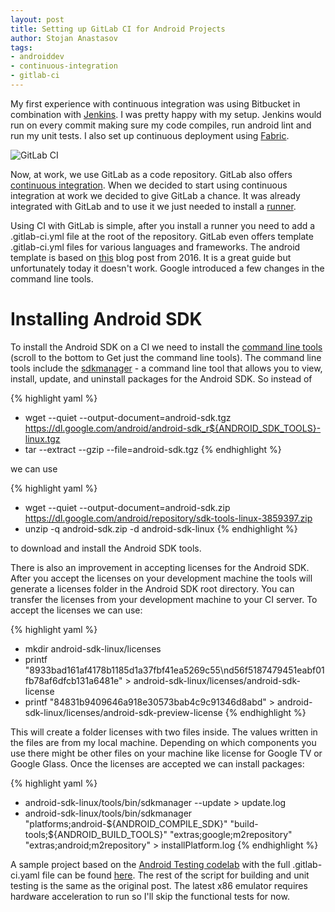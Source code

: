 ```yaml
---
layout: post
title: Setting up GitLab CI for Android Projects
author: Stojan Anastasov
tags:
- androiddev
- continuous-integration
- gitlab-ci
---
```


My first experience with continuous integration was using Bitbucket in combination with [Jenkins][jenkins-ci]. I was pretty happy with my setup. Jenkins would run on every commit making sure my code compiles, run android lint and run my unit tests. I also set up continuous deployment using [Fabric][fabric].

![GitLab CI](https://docs.gitlab.com/ee/ci/img/cicd_pipeline_infograph.png "CI/CD pipeline")

Now, at work, we use GitLab as a code repository. GitLab also offers [continuous integration][gitlab-ci]. When we decided to start using continuous integration at work we decided to give GitLab a chance. It was already integrated with GitLab and to use it we just needed to install a [runner][runner].

Using CI with GitLab is simple, after you install a runner you need to add a .gitlab-ci.yml file at the root of the repository. GitLab even offers template .gitlab-ci.yml files for various languages and frameworks. The android template is based on [this][gitlab-android] blog post from 2016. It is a great guide but unfortunately today it doesn't work. Google introduced a few changes in the command line tools.

# Installing Android SDK

To install the Android SDK on a CI we need to install the [command line tools][cmd-tools] (scroll to the bottom to Get just the command line tools). The command line tools include the [sdkmanager][sdkmanager] - a command line tool that allows you to view, install, update, and uninstall packages for the Android SDK. So instead of

{% highlight yaml %}
  - wget --quiet --output-document=android-sdk.tgz https://dl.google.com/android/android-sdk_r${ANDROID_SDK_TOOLS}-linux.tgz
  - tar --extract --gzip --file=android-sdk.tgz
{% endhighlight %}

we can use

{% highlight yaml %}
  - wget --quiet --output-document=android-sdk.zip https://dl.google.com/android/repository/sdk-tools-linux-3859397.zip
  - unzip -q android-sdk.zip -d android-sdk-linux
{% endhighlight %}

to download and install the Android SDK tools.

There is also an improvement in accepting licenses for the Android SDK. After you accept the licenses on your development machine the tools will generate a licenses folder in the Android SDK root directory. You can transfer the licenses from your development machine to your CI server. To accept the licenses we can use:

{% highlight yaml %}
 - mkdir android-sdk-linux/licenses
  - printf "8933bad161af4178b1185d1a37fbf41ea5269c55\nd56f5187479451eabf01fb78af6dfcb131a6481e" > android-sdk-linux/licenses/android-sdk-license
  - printf "84831b9409646a918e30573bab4c9c91346d8abd" > android-sdk-linux/licenses/android-sdk-preview-license
{% endhighlight %}

This will create a folder licenses with two files inside. The values written in the files are from my local machine. Depending on which components you use there might be other files on your machine like license for Google TV or Google Glass. Once the licenses are accepted we can install packages:

{% highlight yaml %}
  - android-sdk-linux/tools/bin/sdkmanager --update > update.log
  - android-sdk-linux/tools/bin/sdkmanager "platforms;android-${ANDROID_COMPILE_SDK}" "build-tools;${ANDROID_BUILD_TOOLS}" "extras;google;m2repository" "extras;android;m2repository" > installPlatform.log
{% endhighlight %}

A sample project based on the [Android Testing codelab][android-testing-codelab] with the full .gitlab-ci.yaml file can be found [here][android-gitlab-ci]. The rest of the script for building and unit testing is the same as the original post. The latest x86 emulator requires hardware acceleration to run so I'll skip the functional tests for now.

[jenkins-ci]: http://www.jenkins.io
[fabric]: http://www.fabric.io
[gitlab-ci]: https://about.gitlab.com/features/gitlab-ci-cd/
[runner]: https://docs.gitlab.com/runner/
[gitlab-android]: https://about.gitlab.com/2016/11/30/setting-up-gitlab-ci-for-android-projects/
[cmd-tools]: https://developer.android.com/studio/index.html#downloads
[sdkmanager]: https://developer.android.com/studio/command-line/sdkmanager.html
[android-gitlab-ci]: https://gitlab.com/stolea/android-gitlab-ci
[android-testing-codelab]: https://codelabs.developers.google.com/codelabs/android-testing/index.html